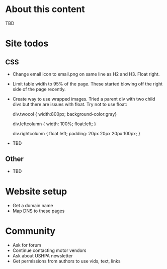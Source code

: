 # About this content

TBD

# Site todos

## CSS

* Change email icon to email.png on same line as H2 and H3. Float right. 
* Limit table width to 95% of the page. These started blowing off the right side of the page recently. 
* Create way to use wrapped images. Tried a parent div with two child divs but there are issues with float. Try not to use float: 


    div.twocol { width:800px; background-color:gray}

    div.leftcolumn {
      width: 100%;
      float:left;
    }

    div.rightcolumn {
      float:left;
      padding: 20px 20px 20px 100px;
    }
    
* TBD

## Other

* TBD

# Website setup

* Get a domain name
* Map DNS to these pages 


# Community

* Ask for forum
* Continue contacting motor vendors
* Ask about USHPA newsletter
* Get permissions from authors to use vids, text, links
    
    
